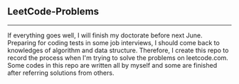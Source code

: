 ## LeetCode-Problems

------

If everything goes well, I will finish my doctorate before next June. Preparing for coding tests in some job interviews, I should come back to knowledges of algorithm and data structure. Therefore, I create this repo to record the process when I'm trying to solve the problems on leetcode.com. Some codes in this repo are written all by myself and some are finished after referring solutions from others.